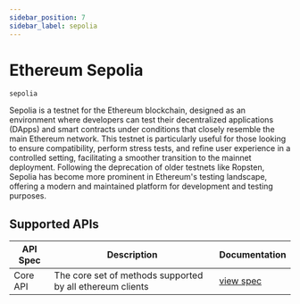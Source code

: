 ```yaml
---
sidebar_position: 7
sidebar_label: sepolia
---
```


# Ethereum Sepolia

`sepolia`

Sepolia is a testnet for the Ethereum blockchain, designed as an environment where developers can test their decentralized applications (DApps) and smart contracts under conditions that closely resemble the main Ethereum network. This testnet is particularly useful for those looking to ensure compatibility, perform stress tests, and refine user experience in a controlled setting, facilitating a smoother transition to the mainnet deployment. Following the deprecation of older testnets like Ropsten, Sepolia has become more prominent in Ethereum's testing landscape, offering a modern and maintained platform for development and testing purposes.

## Supported APIs

| API Spec | Description                                               | Documentation                  |
| -------- | --------------------------------------------------------- | ------------------------------ |
| Core API | The core set of methods supported by all ethereum clients | [view spec](../specs/core-api) |

